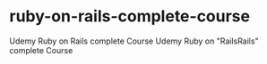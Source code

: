# ruby-on-rails-complete-course
Udemy Ruby on Rails complete Course
Udemy Ruby on "RailsRails" complete Course


